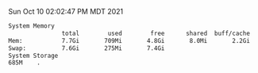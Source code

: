 Sun Oct 10 02:02:47 PM MDT 2021
```bash
System Memory
               total        used        free      shared  buff/cache   available
Mem:           7.7Gi       709Mi       4.8Gi       8.0Mi       2.2Gi       6.7Gi
Swap:          7.6Gi       275Mi       7.4Gi
System Storage
685M	.
```
